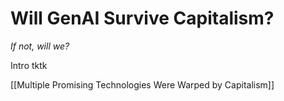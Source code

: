 # Will GenAI Survive Capitalism?

*If not, will we?*

Intro tktk

[[Multiple Promising Technologies Were Warped by Capitalism]]

